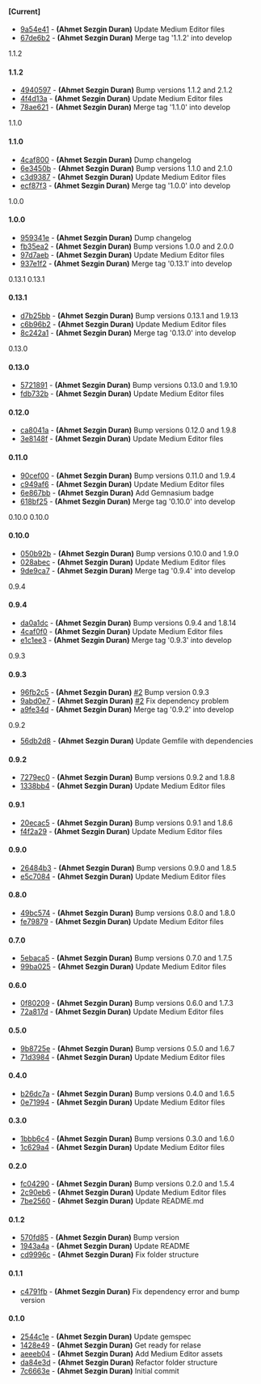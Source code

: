 
#### [Current]
 * [9a54e41](../../commit/9a54e41) - __(Ahmet Sezgin Duran)__ Update Medium Editor files
 * [67de6b2](../../commit/67de6b2) - __(Ahmet Sezgin Duran)__ Merge tag '1.1.2' into develop

1.1.2

#### 1.1.2
 * [4940597](../../commit/4940597) - __(Ahmet Sezgin Duran)__ Bump versions 1.1.2 and 2.1.2
 * [4f4d13a](../../commit/4f4d13a) - __(Ahmet Sezgin Duran)__ Update Medium Editor files
 * [78ae621](../../commit/78ae621) - __(Ahmet Sezgin Duran)__ Merge tag '1.1.0' into develop

1.1.0

#### 1.1.0
 * [4caf800](../../commit/4caf800) - __(Ahmet Sezgin Duran)__ Dump changelog
 * [6e3450b](../../commit/6e3450b) - __(Ahmet Sezgin Duran)__ Bump versions 1.1.0 and 2.1.0
 * [c3d9387](../../commit/c3d9387) - __(Ahmet Sezgin Duran)__ Update Medium Editor files
 * [ecf87f3](../../commit/ecf87f3) - __(Ahmet Sezgin Duran)__ Merge tag '1.0.0' into develop

1.0.0

#### 1.0.0
 * [959341e](../../commit/959341e) - __(Ahmet Sezgin Duran)__ Dump changelog
 * [fb35ea2](../../commit/fb35ea2) - __(Ahmet Sezgin Duran)__ Bump versions 1.0.0 and 2.0.0
 * [97d7aeb](../../commit/97d7aeb) - __(Ahmet Sezgin Duran)__ Update Medium Editor files
 * [937e1f2](../../commit/937e1f2) - __(Ahmet Sezgin Duran)__ Merge tag '0.13.1' into develop

0.13.1 0.13.1

#### 0.13.1
 * [d7b25bb](../../commit/d7b25bb) - __(Ahmet Sezgin Duran)__ Bump versions 0.13.1 and 1.9.13
 * [c6b96b2](../../commit/c6b96b2) - __(Ahmet Sezgin Duran)__ Update Medium Editor files
 * [8c242a1](../../commit/8c242a1) - __(Ahmet Sezgin Duran)__ Merge tag '0.13.0' into develop

0.13.0

#### 0.13.0
 * [5721891](../../commit/5721891) - __(Ahmet Sezgin Duran)__ Bump versions 0.13.0 and 1.9.10
 * [fdb732b](../../commit/fdb732b) - __(Ahmet Sezgin Duran)__ Update Medium Editor files

#### 0.12.0
 * [ca8041a](../../commit/ca8041a) - __(Ahmet Sezgin Duran)__ Bump versions 0.12.0 and 1.9.8
 * [3e8148f](../../commit/3e8148f) - __(Ahmet Sezgin Duran)__ Update Medium Editor files

#### 0.11.0
 * [90cef00](../../commit/90cef00) - __(Ahmet Sezgin Duran)__ Bump versions 0.11.0 and 1.9.4
 * [c949af6](../../commit/c949af6) - __(Ahmet Sezgin Duran)__ Update Medium Editor files
 * [6e867bb](../../commit/6e867bb) - __(Ahmet Sezgin Duran)__ Add Gemnasium badge
 * [618bf25](../../commit/618bf25) - __(Ahmet Sezgin Duran)__ Merge tag '0.10.0' into develop

0.10.0 0.10.0

#### 0.10.0
 * [050b92b](../../commit/050b92b) - __(Ahmet Sezgin Duran)__ Bump versions 0.10.0 and 1.9.0
 * [028abec](../../commit/028abec) - __(Ahmet Sezgin Duran)__ Update Medium Editor files
 * [9de9ca7](../../commit/9de9ca7) - __(Ahmet Sezgin Duran)__ Merge tag '0.9.4' into develop

0.9.4

#### 0.9.4
 * [da0a1dc](../../commit/da0a1dc) - __(Ahmet Sezgin Duran)__ Bump versions 0.9.4 and 1.8.14
 * [4caf0f0](../../commit/4caf0f0) - __(Ahmet Sezgin Duran)__ Update Medium Editor files
 * [e1c1ee3](../../commit/e1c1ee3) - __(Ahmet Sezgin Duran)__ Merge tag '0.9.3' into develop

0.9.3

#### 0.9.3
 * [96fb2c5](../../commit/96fb2c5) - __(Ahmet Sezgin Duran)__ [#2](../../issues/2) Bump version 0.9.3
 * [9abd0e7](../../commit/9abd0e7) - __(Ahmet Sezgin Duran)__ [#2](../../issues/2) Fix dependency problem
 * [a9fe34d](../../commit/a9fe34d) - __(Ahmet Sezgin Duran)__ Merge tag '0.9.2' into develop

0.9.2

 * [56db2d8](../../commit/56db2d8) - __(Ahmet Sezgin Duran)__ Update Gemfile with dependencies

#### 0.9.2
 * [7279ec0](../../commit/7279ec0) - __(Ahmet Sezgin Duran)__ Bump versions 0.9.2 and 1.8.8
 * [1338bb4](../../commit/1338bb4) - __(Ahmet Sezgin Duran)__ Update Medium Editor files

#### 0.9.1
 * [20ecac5](../../commit/20ecac5) - __(Ahmet Sezgin Duran)__ Bump versions 0.9.1 and 1.8.6
 * [f4f2a29](../../commit/f4f2a29) - __(Ahmet Sezgin Duran)__ Update Medium Editor files

#### 0.9.0
 * [26484b3](../../commit/26484b3) - __(Ahmet Sezgin Duran)__ Bump versions 0.9.0 and 1.8.5
 * [e5c7084](../../commit/e5c7084) - __(Ahmet Sezgin Duran)__ Update Medium Editor files

#### 0.8.0
 * [49bc574](../../commit/49bc574) - __(Ahmet Sezgin Duran)__ Bump versions 0.8.0 and 1.8.0
 * [fe79879](../../commit/fe79879) - __(Ahmet Sezgin Duran)__ Update Medium Editor files

#### 0.7.0
 * [5ebaca5](../../commit/5ebaca5) - __(Ahmet Sezgin Duran)__ Bump versions 0.7.0 and 1.7.5
 * [99ba025](../../commit/99ba025) - __(Ahmet Sezgin Duran)__ Update Medium Editor files

#### 0.6.0
 * [0f80209](../../commit/0f80209) - __(Ahmet Sezgin Duran)__ Bump versions 0.6.0 and 1.7.3
 * [72a817d](../../commit/72a817d) - __(Ahmet Sezgin Duran)__ Update Medium Editor files

#### 0.5.0
 * [9b8725e](../../commit/9b8725e) - __(Ahmet Sezgin Duran)__ Bump versions 0.5.0 and 1.6.7
 * [71d3984](../../commit/71d3984) - __(Ahmet Sezgin Duran)__ Update Medium Editor files

#### 0.4.0
 * [b26dc7a](../../commit/b26dc7a) - __(Ahmet Sezgin Duran)__ Bump versions 0.4.0 and 1.6.5
 * [0e71994](../../commit/0e71994) - __(Ahmet Sezgin Duran)__ Update Medium Editor files

#### 0.3.0
 * [1bbb6c4](../../commit/1bbb6c4) - __(Ahmet Sezgin Duran)__ Bump versions 0.3.0 and 1.6.0
 * [1c629a4](../../commit/1c629a4) - __(Ahmet Sezgin Duran)__ Update Medium Editor files

#### 0.2.0
 * [fc04290](../../commit/fc04290) - __(Ahmet Sezgin Duran)__ Bump versions 0.2.0 and 1.5.4
 * [2c90eb6](../../commit/2c90eb6) - __(Ahmet Sezgin Duran)__ Update Medium Editor files
 * [7be2560](../../commit/7be2560) - __(Ahmet Sezgin Duran)__ Update README.md

#### 0.1.2
 * [570fd85](../../commit/570fd85) - __(Ahmet Sezgin Duran)__ Bump version
 * [1943a4a](../../commit/1943a4a) - __(Ahmet Sezgin Duran)__ Update README
 * [cd9996c](../../commit/cd9996c) - __(Ahmet Sezgin Duran)__ Fix folder structure

#### 0.1.1
 * [c4791fb](../../commit/c4791fb) - __(Ahmet Sezgin Duran)__ Fix dependency error and bump version

#### 0.1.0
 * [2544c1e](../../commit/2544c1e) - __(Ahmet Sezgin Duran)__ Update gemspec
 * [1428e49](../../commit/1428e49) - __(Ahmet Sezgin Duran)__ Get ready for relase
 * [aeeeb04](../../commit/aeeeb04) - __(Ahmet Sezgin Duran)__ Add Medium Editor assets
 * [da84e3d](../../commit/da84e3d) - __(Ahmet Sezgin Duran)__ Refactor folder structure
 * [7c6663e](../../commit/7c6663e) - __(Ahmet Sezgin Duran)__ Initial commit
